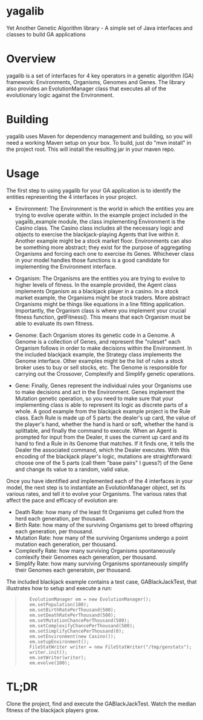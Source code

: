 yagalib
=======

Yet Another Genetic Algorithm library - A simple set of Java interfaces and classes to build GA applications

Overview
========

yagalib is a set of interfaces for 4 key operators in a genetic algorithm (GA) framework: Environments, Organisms,
Genomes and Genes.  The library also provides an EvolutionManager class that executes all of the evolutionary
logic against the Environment.

Building
========

yagalib uses Maven for dependency management and building, so you will need a working Maven setup on your box.  To
build, just do "mvn install" in the project root.  This will install the resulting jar in your maven repo.

Usage
=====

The first step to using yagalib for your GA application is to identify the entities representing the 4 interfaces in
your project.

- Environment: The Environment is the world in which the entities you are trying to evolve operate within.  In the
example project included in the yagalib_example module, the class implementing Environment is the Casino class.  The
Casino class includes all the necessary logic and objects to exercise the blackjack-playing Agents that live within
it.  Another example might be a stock market floor.  Environments can also be something more abstract; they exist
for the purpose of aggregating Organisms and forcing each one to exercise its Genes.  Whichever class in your model
handles those functions is a good candidate for implementing the Environment interface.

- Organism: The Organisms are the entities you are trying to evolve to higher levels of fitness.  In the example
provided, the Agent class implements Organism as a blackjack player in a casino.  In a stock market example, the
Organisms might be stock traders.  More abstract Organisms might be things like equations in a line fitting application.
Importantly, the Organism class is where you implement your crucial fitness function, getFitness().  This means that
each Organism must be able to evaluate its own fitness.

- Genome: Each Organism stores its genetic code in a Genome.  A Genome is a collection of Genes, and represent the
"ruleset" each Organism follows in order to make decisions within the Environment.  In the included blackjack example,
the Strategy class implements the Genome interface.  Other examples might be the list of rules a stock broker uses
to buy or sell stocks, etc.  The Genome is responsible for carrying out the Crossover, Complexify and Simplify
genetic operations.

- Gene: Finally, Genes represent the individual rules your Organisms use to make decisions and act in the Environment.
Genes implement the Mutation genetic operation, so you need to make sure that your implementing class is able to
represent its logic as discrete parts of a whole.  A good example from the blackjack example project is the Rule class.
Each Rule is made up of 5 parts: the dealer's up card, the value of the player's hand, whether the hand is hard or soft,
whether the hand is splittable, and finally the command to execute.  When an Agent is prompted for input from the
Dealer, it uses the current up card and its hand to find a Rule in its Genome that matches.  If it finds one, it tells
the Dealer the associated command, which the Dealer executes.  With this encoding of the blackjack player's logic,
mutations are straightforward: choose one of the 5 parts (call them "base pairs" I guess?) of the Gene and change its
value to a random, valid value.

Once you have identified and implemented each of the 4 interfaces in your model, the next step is to instantiate an
EvolutionManager object, set its various rates, and tell it to evolve your Organisms.  The various rates that affect
the pace and efficacy of evolution are:

- Death Rate: how many of the least fit Organisms get culled from the herd each generation, per thousand.
- Birth Rate: how many of the surviving Organisms get to breed offspring each generation, per thousand.
- Mutation Rate: how many of the surviving Organisms undergo a point mutation each generation, per thousand.
- Complexify Rate: how many surviving Organisms spontaneously comlexify their Genomes each generation, per thousand.
- Simplify Rate: how many surviving Organisms spontaneously simplify their Genomes each generatoin, per thousand.

The included blackjack example contains a test case, GABlackJackTest, that illustrates how to setup and execute a run:

>        EvolutionManager em = new EvolutionManager();
>        em.setPopulation(100);
>        em.setBirthRatePerThousand(500);
>        em.setDeathRatePerThousand(500);
>        em.setMutationChancePerThousand(500);
>        em.setComplexifyChancePerThousand(500);
>        em.setSimplifyChancePerThousand(0);
>        em.setEnvironment(new Casino());
>        em.setupEnvironment();
>        FileStatWriter writer = new FileStatWriter("/tmp/genstats");
>        writer.init();
>        em.setWriter(writer);
>        em.evolve(100);

TL;DR
=====

Clone the project, find and execute the GABlackJackTest.  Watch the median fitness of the blackjack players grow.
